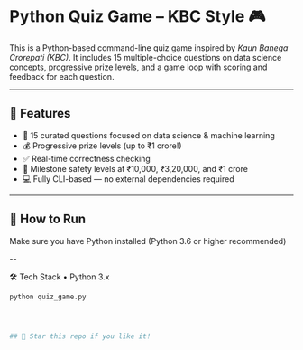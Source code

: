 # Python Quiz Game – KBC Style 🎮

This is a Python-based command-line quiz game inspired by *Kaun Banega Crorepati (KBC)*. It includes 15 multiple-choice questions on data science concepts, progressive prize levels, and a game loop with scoring and feedback for each question.

---

## 📌 Features

- 🧠 15 curated questions focused on data science & machine learning
- 💰 Progressive prize levels (up to ₹1 crore!)
- ✅ Real-time correctness checking
- 🎯 Milestone safety levels at ₹10,000, ₹3,20,000, and ₹1 crore
- 💻 Fully CLI-based — no external dependencies required

---

## 🚀 How to Run

Make sure you have Python installed (Python 3.6 or higher recommended)

--

🛠️ Tech Stack
• Python 3.x

```bash
python quiz_game.py




## 🌟 Star this repo if you like it!
